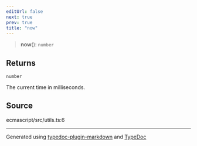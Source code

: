 ```yaml
---
editUrl: false
next: true
prev: true
title: "now"
---
```


> **now**(): `number`

## Returns

`number`

The current time in milliseconds.

## Source

ecmascript/src/utils.ts:6

***

Generated using [typedoc-plugin-markdown](https://www.npmjs.com/package/typedoc-plugin-markdown) and [TypeDoc](https://typedoc.org/)
